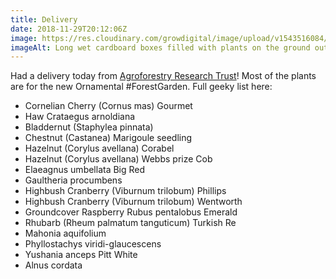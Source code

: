 ```yaml
---
title: Delivery
date: 2018-11-29T20:12:06Z
image: https://res.cloudinary.com/growdigital/image/upload/v1543516084/agroforestry-order-BF3C76E6.jpg
imageAlt: Long wet cardboard boxes filled with plants on the ground outside
---
```


Had a delivery today from [Agroforestry Research Trust](https://www.agroforestry.co.uk)! Most of the plants are for the new Ornamental #ForestGarden. Full geeky list here:

* Cornelian Cherry (Cornus mas) Gourmet
* Haw Crataegus arnoldiana
* Bladdernut (Staphylea pinnata)
* Chestnut (Castanea) Marigoule seedling
* Hazelnut (Corylus avellana) Corabel
* Hazelnut (Corylus avellana) Webbs prize Cob
* Elaeagnus umbellata Big Red
* Gaultheria procumbens
* Highbush Cranberry (Viburnum trilobum) Phillips
* Highbush Cranberry (Viburnum trilobum) Wentworth
* Groundcover Raspberry Rubus pentalobus Emerald 
* Rhubarb (Rheum palmatum tanguticum) Turkish Re 
* Mahonia aquifolium
* Phyllostachys viridi-glaucescens
* Yushania anceps Pitt White
* Alnus cordata
